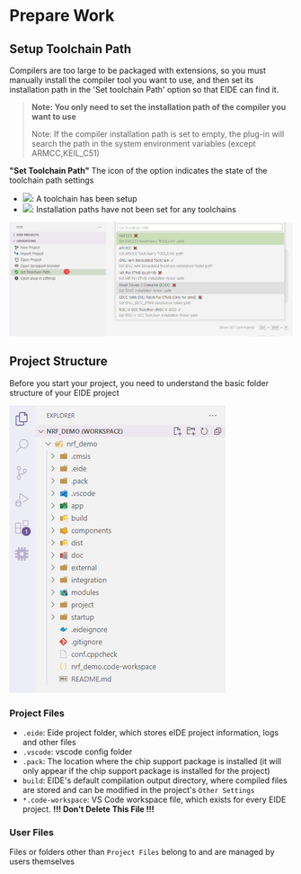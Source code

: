 # Prepare Work

## Setup Toolchain Path

Compilers are too large to be packaged with extensions, so you must manually install the compiler tool you want to use, and then set its installation path in the 'Set toolchain Path' option so that EIDE can find it.

> **Note: You only need to set the installation path of the compiler you want to use**
> 
> Note: If the compiler installation path is set to empty, the plug-in will search the path in the system environment variables (except ARMCC,KEIL_C51)

**"Set Toolchain Path"** The icon of the option indicates the state of the toolchain path settings
 - <img width="16px" bor src="../icon/StatusOK_16x.svg">: A toolchain has been setup
 - <img width="16px" bor src="../icon/StatusCriticalError_16x.svg">: Installation paths have not been set for any toolchains

![](../img/toolchain_status.png)

## Project Structure

Before you start your project, you need to understand the basic folder structure of your EIDE project

![](../img/prj_folder.png)

### Project Files

- `.eide`: Eide project folder, which stores eIDE project information, logs and other files
- `.vscode`: vscode config folder
- `.pack`: The location where the chip support package is installed (it will only appear if the chip support package is installed for the project)
- `build`: EIDE's default compilation output directory, where compiled files are stored and can be modified in the project's `Other Settings`
- `*.code-workspace`: VS Code workspace file, which exists for every EIDE project. **!!! Don't Delete This File !!!**

### User Files

Files or folders other than `Project Files` belong to and are managed by users themselves

